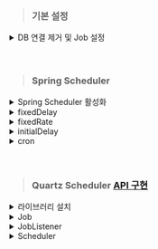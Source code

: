 > ### 기본 설정
<details>
    <summary>DB 연결 제거 및 Job 설정</summary>

- DB 연결 제거.

```properties
spring.application.name=scheduler
spring.batch.job.enabled=true
spring.batch.jdbc.initialize-schema=never
spring.batch.job.repository-type=map
spring.datasource.url=none
```

</details>

<br/>
<br/>

> ### Spring Scheduler

<details>
    <summary>Spring Scheduler 활성화</summary>

- 라이브러리 설치 필요 없음.
- 현재 DB 사용 하지 않으므로 제외.
- @EnableScheduler 어노테이션 추가.

```java
package com.example.scheduler;

import org.springframework.boot.SpringApplication;
import org.springframework.boot.autoconfigure.SpringBootApplication;
import org.springframework.boot.autoconfigure.jdbc.DataSourceAutoConfiguration;
import org.springframework.scheduling.annotation.EnableScheduling;

@SpringBootApplication(exclude = {DataSourceAutoConfiguration.class})
@EnableScheduling
public class SchedulerApplication {

    public static void main(String[] args) {
        SpringApplication.run(SchedulerApplication.class, args);
    }

}
```
</details>

<details>
    <summary>fixedDelay </summary>

- 메소드의 실행이 끝난 시간을 기준으로 설정된 시간마다 실행.
- 작업 수행시간을 포함하므로 호출이 Delay 될 수 있음.

    ```java
    @Scheduled(fixedDelay = 1000) // 1초마다 실행
        public void fixedDelay() throws InterruptedException {
            LocalDateTime now = LocalDateTime.now(); // 현재 시간 가져오기
            DateTimeFormatter formatter = DateTimeFormatter.ofPattern("yyyy-MM-dd HH:mm:ss");
            String formattedNow = now.format(formatter); // 포맷팅
    
            System.out.println("fixedDelay Start: " + formattedNow);
            Thread.sleep(500); // 0.5초 지연
        }
    ```
</details>


<details>
    <summary>fixedRate</summary>

- 메소드의 실행이 실행하는 시간을 기준으로 설정된 시간 마다 실행.
- 이전 작업의 시작 지점부터 시간을 재므로 Delay 발생 x.

    ```java
    @Scheduled(fixedRate = 1000) // 1초마다 실행
    public void fixedRate() throws InterruptedException {
        LocalDateTime now = LocalDateTime.now(); // 현재 시간 가져오기
        DateTimeFormatter formatter = DateTimeFormatter.ofPattern("yyyy-MM-dd HH:mm:ss.SSS");
        String formattedNow = now.format(formatter); // 포맷팅
    
        Thread.sleep(500); // 0.5초 지연
        System.out.println("fixedRate Start: " + formattedNow);
    }
    ```


</details>

<details>
    <summary>initialDelay</summary>

- 추가 옵션.
- 설정된 시간 후부터 스케줄러 실행.

    ```java
    @Scheduled(fixedRate = 5000, initialDelay = 3000) // 3초 후 5초마다 실행
    public void initialDelay() throws InterruptedException {
        LocalDateTime now = LocalDateTime.now(); // 현재 시간 가져오기
        DateTimeFormatter formatter = DateTimeFormatter.ofPattern("yyyy-MM-dd HH:mm:ss.SSS");
        String formattedNow = now.format(formatter); // 포맷팅

        Thread.sleep(500); // 0.5초 지연
        System.out.println("initialDelay Start: " + formattedNow);
    }
    ```


</details>

<details>
    <summary>cron</summary>

- Corn 표현식 사용.

    ```java
    @Scheduled(cron = "*/10 * * * * *") // 10초마다 실행
    public void cron() throws InterruptedException {
        LocalDateTime now = LocalDateTime.now(); // 현재 시간 가져오기
        DateTimeFormatter formatter = DateTimeFormatter.ofPattern("yyyy-MM-dd HH:mm:ss.SSS");
        String formattedNow = now.format(formatter); // 포맷팅
    
        Thread.sleep(500); // 0.5초 지연
        System.out.println("cron Start: " + formattedNow);
    }
    ```

</details>


<br/>
<br/>


> ### Quartz Scheduler [API 구현](https://github.com/away0419/Study/tree/main/%5B24.01%5DSpring-Batch/Java)

<details>
  <summary>라이브러리 설치</summary>

```gradlew
implementation 'org.springframework.boot:spring-boot-starter-quartz'
```

</details>

<details>
  <summary>Job</summary>

- 배치 Job과 다름.
- 실제 수행하고자 하는 비즈니스 로직을 정의하기 위한 인터페이스.

  ```java
  package com.example.scheduler.quartz;
  
  import org.quartz.Job;
  import org.quartz.JobExecutionContext;
  import org.quartz.JobExecutionException;
  
  public class MyJob implements Job {
      @Override
      public void execute(JobExecutionContext jobExecutionContext) throws JobExecutionException {
          System.out.println("MyJob executed");
      }
  }
  
  ```

</details>

<details>
  <summary>JobListener</summary>

- Quartz Job 실행 이벤트 감지용 인터페이스.

  ```java
  package com.example.scheduler.quartz;
  
  import org.quartz.JobExecutionContext;
  import org.quartz.JobExecutionException;
  import org.quartz.JobListener;
  
  public class MyJobListener implements JobListener {
      @Override
      public String getName() {
          return "MyJobListener";
      }
  
      @Override
      public void jobToBeExecuted(JobExecutionContext jobExecutionContext) {
          System.out.println("[JobListener] Job 실행 전");
      }
  
      @Override
      public void jobExecutionVetoed(JobExecutionContext jobExecutionContext) {
          System.out.println("[JobListener] Job 실행 취소된 후");
  
      }
  
      @Override
      public void jobWasExecuted(JobExecutionContext jobExecutionContext, JobExecutionException e) {
          System.out.println("[JobListener] Job 실행 완료된 후");
  
      }
  }
  
  ```

</details>

<details>
  <summary>Scheduler</summary>

- 앞서 만든 Job, JobListener 등록을 위한 클래스.
- JobDetail
  - 앞서 만든 Job에 추가적인 정보를 붙혀 만든 객체.
  - Quartz 스케줄러에 의해 실행.
- JobBuilder
  - Quartz Scheduler에서 사용하는 유틸리티 클래스.
  - JobDetails 객체 생성하는데 사용됨.
- JobDataMap
  - Job의 상태 데이터를 관리하는데 사용되는 클래스.
  - Map 인터페이스를 확장한 것.
- Trigger
  - Scheduler 작업 실행 시간을 결정.
  - SimpleTrigger: 특정 시간에 시작하여 주기적으로 작업 실행.
  - CronTrigger: cron 표현식을 이용한 작업 실행.
- TriggerBuilder
  - 트리거 생성하는데 사용되는 클래스.
  - 트리거의 다양한 속성 설정 가능하며 최종적으로 트리거 인스턴스 생성.
  - JobDataMap을 사용하여 트리거 실행될 때 필요한 추가 데이터 제공 가능.

  ```java
  package com.example.scheduler.quartz;
  
  import org.quartz.CronScheduleBuilder;
  import org.quartz.CronTrigger;
  import org.quartz.JobBuilder;
  import org.quartz.JobDataMap;
  import org.quartz.JobDetail;
  import org.quartz.SchedulerException;
  import org.quartz.SimpleScheduleBuilder;
  import org.quartz.Trigger;
  import org.quartz.TriggerBuilder;
  import org.quartz.impl.StdSchedulerFactory;
  import org.springframework.context.annotation.Configuration;
  import org.springframework.stereotype.Component;
  
  import jakarta.annotation.PostConstruct;
  
  @Component
  public class Scheduler {
      private org.quartz.Scheduler scheduler;
  
      public Scheduler(org.quartz.Scheduler scheduler) {
          this.scheduler = scheduler;
      }
  
      /**
       * 스케줄러의 실제 처리 과정을 담당
       * @throws SchedulerException
       */
      @PostConstruct
      private void jobProgress() throws SchedulerException {
          cronScheduler();
      }
  
      private void simpleScheduler() throws SchedulerException {
          JobDetail job = JobBuilder
              .newJob(MyJob.class) // 해당 job 클래스를 이용하여 jobBuilder 인스턴스 생성
              //.ofType(Class jobClazz) Trigger가 이 JobDetail과 연결되어 발화될 때 인스턴스화 되고 실행되는 클래스를 설정함.
              //.requestRecovery(null or Boolean) 복구 또는 대체 상황이 발생했을 때 Job이 다시 실행되어야 하는지 여부 설정
              //.setJobData(JobDataMap) JobDataMap으로 JobDetail의 JobDataMap 설정
              //.storeDurably(null or Boolean) // Job이 영구적으로 저장되어야 하는지 여부 설정
              //.usingJobData() 주어진 키-캆 쌍을 JobDetail의 JobDataMap에 추가
              .withIdentity("myJob", "myGroup") // 이름과 그룹 설정. jobKey를 사용하여 JobDetail 식별 가능하게 해줌.
              .withDescription("FCM 처리를 위한 조회 Job") // 설명 추가
              .build(); // JobDetails 객체 생성
  
          //job
              // .getKey()    job의 Key 반환
              // .getDescription()    job 설명 반환
              // .getJobClass() job 구현 클래스 반환
              // .getJobDataMap() job의 data map 반환
              // .isDurable() job이 지속적으로 저장되는지 여부를 반환
              // .isPersistJobDataAfterExecution() job 실행 후 data map을 지속적으로 저장하는지 여부 반환
              // .isConcurrentExectionDisallowed() 동시에 여러 job 실행되는 것을 허용하는지 여부 반환
              //.requestsRecovery() job이 실패한 경우 다시 실행하도록 설정되어 있는지 여부 반환
  
          Trigger trigger = TriggerBuilder
              .newTrigger() //TriggerBuilder 생성
              .withIdentity("myTrigger", "myGroup")         // Trigger 이름, 그룹 지정
              .withDescription("FCM 처리를 위한 조회 Trigger")     // Trigger 설명
              //.forJob Trigger 실행할 작업을 설정
              //.startAt() 트리거가 실행되는 시간을 설정
              //.endAt(Date) 트기거가 종료되는 시간을 설정
              //.startAt() 트리거 시작 시간 설정
              .startNow() //트리거 즉시 실행
              .withSchedule( // 트리거 스케줄 설정
                  SimpleScheduleBuilder
                      .simpleSchedule()
                      .withIntervalInSeconds(5)
                      .repeatForever())
              //.modifiedByCalendar() 트리거가 수정되는 달력의 이름을 설정
              //.withPriority() 트리거 수선순위 설정
              //.usingJobData() 트리거의 jobDataMap에 해당 키-값 추가
              .build();
  
          scheduler = new StdSchedulerFactory().getScheduler();
          MyJobListener myJobListener = new MyJobListener();
          scheduler.getListenerManager().addJobListener(myJobListener);
          scheduler.start();
          scheduler.scheduleJob(job, trigger);
  
      }
  
      private void cronScheduler() throws SchedulerException {
  
          JobDetail job = JobBuilder
              .newJob(MyJob.class)
              .withIdentity("myJob", "myGroup")
              .withDescription("FCM 처리를 위한 조회 Job")
              .build();
  
          CronTrigger cronTrigger = TriggerBuilder
              .newTrigger()
              .withIdentity("fcmSendTrigger", "fcmGroup")
              .withDescription("FCM 처리를 위한 Trigger")
              .startNow()
              .withSchedule(CronScheduleBuilder.cronSchedule("0/10 * * * * ?"))
              .build();
  
          scheduler = new StdSchedulerFactory().getScheduler();
          MyJobListener myJobListener = new MyJobListener();
          scheduler.getListenerManager().addJobListener(myJobListener);
          scheduler.start();
          scheduler.scheduleJob(job, cronTrigger);
  
      }
  
  }
  
  ```

</details>
